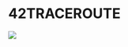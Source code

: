 # 42TRACEROUTE

![](https://img.shields.io/github/languages/code-size/Korkrane/42TRACEROUTE?label=size&style=flat-square)
